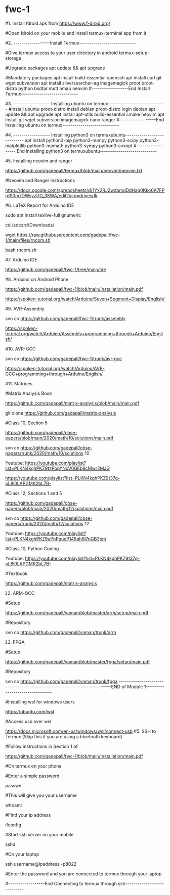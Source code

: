 # fwc-1

#1.  Install fdroid apk from
https://www.f-droid.org/

#Open fdroid on your mobile and install termux-terminal app from it


#2. ------------------Install Termux----------------------------

#Give termux access to your  user directory in android
termux-setup-storage

#Upgrade packages
apt update && apt upgrade

#Mandatory packages
apt install build-essential openssh
apt install curl git wget subversion 
apt install silversearcher-ag imagemagick proot proot-distro python  bsdtar mutt nmap neovim
#------------------End Install Termux----------------------------

#3. ------------------ Installing ubuntu on termux----------------------------
#Install ubuntu
proot-distro install debian
proot-distro login debian
apt update && apt upgrade
apt install apt-utils build-essential cmake neovim
apt install git  wget  subversion imagemagick  nano  ranger 
#------------------End Installing ubuntu on termux----------------------------

#4. ------------------ Installing python3 on termuxubuntu----------------------------
apt install python3-pip python3-numpy python3-scipy python3-matplotlib python3-mpmath python3-sympy python3-cvxopt
#------------------ End installing python3 on termuxubuntu----------------------------

#5.  Installing neovim and ranger

https://github.com/gadepall/termux/blob/main/neovim/neovim.txt

#Neovim and Ranger instructions

https://docs.google.com/spreadsheets/d/1Yx2RJ2wzbmdDdHaq0Kko0K7FPrdS0m7DWsyzDD_38WA/edit?usp=drivesdk

#6.  LaTeX Report for Arduino IDE

sudo apt install texlive-full gnumeric

cd /sdcard/Downloads/

wget https://raw.githubusercontent.com/gadepall/fwc-1/main/files/rncom.sh

bash rncom.sh


#7.  Arduino IDE

https://github.com/gadepall/fwc-1/tree/main/ide

#8.  Arduino on Android Phone

https://github.com/gadepall/fwc-1/blob/main/installation/main.pdf

https://spoken-tutorial.org/watch/Arduino/Seven+Segment+Display/English/

#9.  AVR-Assembly 

svn co https://github.com/gadepall/fwc-1/trunk/assembly

https://spoken-tutorial.org/watch/Arduino/Assembly+programming+through+Arduino/English/

#10.  AVR-GCC

svn co https://github.com/gadepall/fwc-1/trunk/avr-gcc

https://spoken-tutorial.org/watch/Arduino/AVR-GCC+programming+through+Arduino/English/

#11.  Matrices  

#Matrix Analysis Book

https://github.com/gadepall/matrix-analysis/blob/main/main.pdf

git clone https://github.com/gadepall/matrix-analysis

#Class 10, Section 5

https://github.com/gadepall/cbse-papers/blob/main/2020/math/10/solutions/main.pdf

svn co https://github.com/gadepall/cbse-papers/trunk/2020/math/10/solutions 10

Youtube: https://youtube.com/playlist?list=PLKN4kghPKZ9tzPopYNxV0GEb9cMwr2MJG

https://youtube.com/playlist?list=PLKN4kghPKZ9t37g-oL8l0LAPGMK2bL7B-

#Class 12, Sections 1 and 5

https://github.com/gadepall/cbse-papers/blob/main/2020/math/12/solutions/main.pdf

svn co https://github.com/gadepall/cbse-papers/trunk/2020/math/12/solutions 12

Youtube: https://youtube.com/playlist?list=PLKN4kghPKZ9uPnPqucP145qh9l7nGB3pm

#Class 10, Python Coding

Youtube: https://youtube.com/playlist?list=PLKN4kghPKZ9t37g-oL8l0LAPGMK2bL7B-

#Textbook

https://github.com/gadepall/matrix-analysis

12.  ARM-GCC

#Setup

https://github.com/gadepall/vaman/blob/master/arm/setup/main.pdf

#Repository

svn co https://github.com/gadepall/vaman/trunk/arm

13.  FPGA

#Setup

https://github.com/gadepall/vaman/blob/master/fpga/setup/main.pdf

#Repository

svn co https://github.com/gadepall/vaman/trunk/fpga
--------------------------------------------------------------------------END of Module 1--------------------------------

#Installing wsl for windows users

https://ubuntu.com/wsl

#Access usb over wsl

https://docs.microsoft.com/en-us/windows/wsl/connect-usb
#5. SSH to Termux (Skip this if you are using a bluetooth keyboard)

#Follow instructions in Section 1 of 

https://github.com/gadepall/fwc-1/blob/main/installation/main.pdf

#On termux on your phone

#Enter a simple password

passwd

#This will give you your username

whoami

#Find your ip address

ifconfig 

#Start ssh server on your mobile 

sshd

#On your laptop

ssh username@ipaddress -p8022

#Enter the password and you are connected to termux through your laptop

#------------------End Connecting to termux through ssh----------------------------

